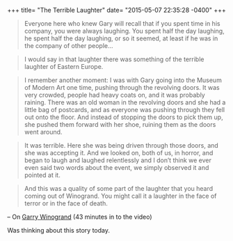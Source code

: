 +++
title= "The Terrible Laughter"
date= "2015-05-07 22:35:28 -0400"
+++

> Everyone here who knew Gary will recall that if you spent time in his company, you were always laughing. You spent half the day laughing, he spent half the day laughing, or so it seemed, at least if he was in the company of other people...<!-- more -->

> I would say in that laughter there was something of the terrible laughter of Eastern Europe.

> I remember another moment: I was with Gary going into the Museum of Modern Art one time, pushing through the revolving doors. It was very crowded, people had heavy coats on, and it was probably raining. There was an old woman in the revolving doors and she had a little bag of postcards, and as everyone was pushing through they fell out onto the floor. And instead of stopping the doors to pick them up, she pushed them forward with her shoe, ruining them as the doors went around.

>It was terrible. Here she was being driven through those doors, and she was accepting it. And we looked on, both of us, in horror, and began to laugh and laughed relentlessly and I don’t think we ever even said two words about the event, we simply observed it and pointed at it.

> And this was a quality of some part of the laughter that you heard coming out of Winogrand. You might call it a laughter in the face of terror or in the face of death.

– On [Garry Winogrand](http://www.metmuseum.org/exhibitions/listings/2014/garry-winogrand) (43 minutes in to the video)

Was thinking about this story today. 

